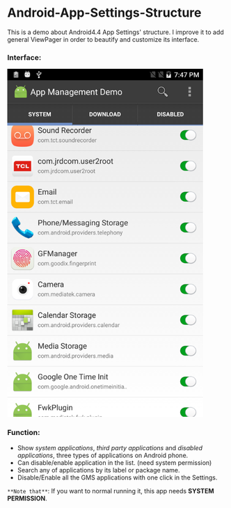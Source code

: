 # Android-App-Settings-Structure
This is a demo about Android4.4 App Settings' structure. I improve it to add general ViewPager in order to beautify and customize its interface.

### Interface:

<img src="https://github.com/cwgoover/Android-App-Settings-Structure/blob/master/screenshot.png?raw=true" width="450" />

### Function:

* Show _system applications_, _third party applications_ and _disabled applications_, three types of applications on Android phone.
* Can disable/enable application in the list. (need system permission)
* Search any of applications by its label or package name.
* Disable/Enable all the GMS applications with one click in the Settings.

`**Note that**`: If you want to normal running it, this app needs **SYSTEM PERMISSION**.
